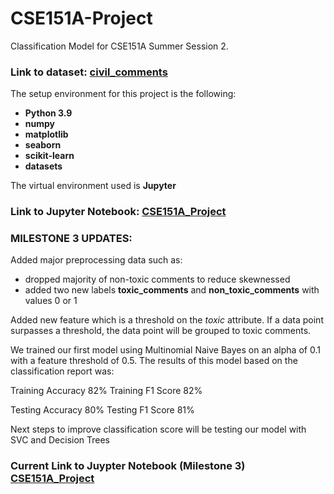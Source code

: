 # CSE151A-Project
Classification Model for CSE151A Summer Session 2. 

### Link to dataset: [civil_comments](https://huggingface.co/datasets/google/civil_comments)

The setup environment for this project is the following:

- __Python 3.9__
- __numpy__
- __matplotlib__
- __seaborn__
- __scikit-learn__
- __datasets__
  
The virtual environment used is __Jupyter__

### Link to Jupyter Notebook: [CSE151A_Project](https://github.com/c4ngo/CSE151A-Project/blob/Milestone2/CSE151A_Project.ipynb)

### MILESTONE 3 UPDATES:

Added major preprocessing data such as:
  - dropped majority of non-toxic comments to reduce skewnessed
  - added two new labels __toxic_comments__ and __non_toxic_comments__ with values 0 or 1

Added new feature which is a threshold on the _toxic_ attribute. If a data point surpasses a threshold, the data point will be grouped to toxic comments. 

We trained our first model using Multinomial Naive Bayes on an alpha of 0.1 with a feature threshold of 0.5. 
The results of this model based on the classification report was:

Training Accuracy 82%
Training F1 Score 82%

Testing Accuracy 80%
Testing F1 Score 81%

Next steps to improve classification score will be testing our model with SVC and Decision Trees 

### Current Link to Juypter Notebook (Milestone 3) [CSE151A_Project](https://github.com/c4ngo/CSE151A-Project/blob/Milestone3/CSE151A_Project.ipynb)
